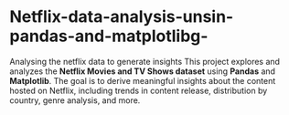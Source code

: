 # Netflix-data-analysis-unsin-pandas-and-matplotlibg-
Analysing the netflix data to generate insights
This project explores and analyzes the **Netflix Movies and TV Shows dataset** using **Pandas** and **Matplotlib**. The goal is to derive meaningful insights about the content hosted on Netflix, including trends in content release, distribution by country, genre analysis, and more.
